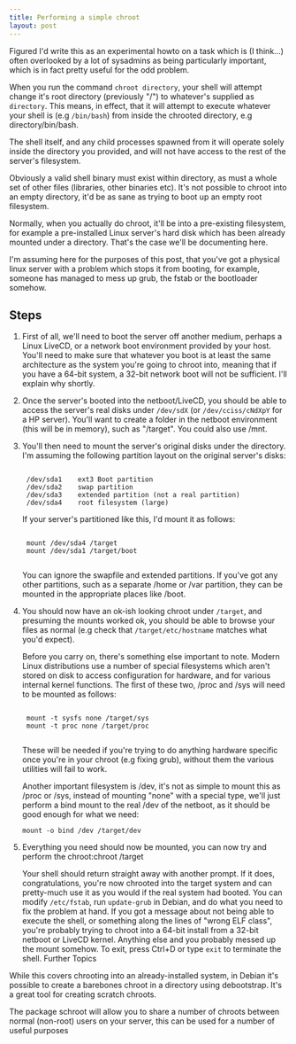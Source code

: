 ```yaml
---
title: Performing a simple chroot
layout: post
---
```


Figured I'd write this as an experimental howto on a task which is (I think...) often overlooked by a lot of sysadmins as being particularly important, which is in fact pretty useful for the odd problem.

When you run the command `chroot directory`, your shell will attempt change it's  root directory (previously "/") to whatever's supplied as `directory`. This means, in effect, that it will attempt to execute whatever your shell is (e.g `/bin/bash`) from inside the chrooted directory, e.g directory/bin/bash.

The shell itself, and any child processes spawned from it will operate solely inside the directory you provided, and will not have access to the rest of the server's filesystem.

Obviously a valid shell binary must exist within directory, as must a whole set of other files (libraries, other binaries etc). It's not possible to chroot into an empty directory, it'd be as sane as trying to boot up an empty root filesystem.

Normally, when you actually do chroot, it'll be into a pre-existing filesystem, for example a pre-installed Linux server's hard disk which has been already mounted under a directory. That's the case we'll be documenting here.

I'm assuming here for the purposes of this post, that you've got a physical linux server with a problem which stops it from booting, for example, someone has managed to mess up grub, the fstab or the bootloader somehow.

## Steps

1. First of all, we'll need to boot the server off another medium, perhaps a Linux LiveCD, or a network boot environment provided by your host. You'll need to make sure that whatever you boot is at least the same architecture as the system you're going to chroot into, meaning that if you have a 64-bit system, a 32-bit network boot will not be sufficient. I'll explain why shortly.
2. Once the server's booted into the netboot/LiveCD, you should be able to access the server's real disks under `/dev/sdX` (or `/dev/cciss/cNdXpY` for a HP server). You'll want to create a folder in the netboot environment (this will be in memory), such as "/target". You could also use /mnt.
3. You'll then need to mount the server's original disks under the directory. I'm assuming the following partition layout on the original server's disks:
   <pre><code>
    /dev/sda1    ext3 Boot partition
    /dev/sda2    swap partition
    /dev/sda3    extended partition (not a real partition)
    /dev/sda4    root filesystem (large)
   </code></pre>

    If your server's partitioned like this, I'd mount it as follows:

    <code>
    mount /dev/sda4 /target
    mount /dev/sda1 /target/boot
    </code>

    You can ignore the swapfile and extended partitions. If you've got any other partitions, such as a separate /home or /var partition, they can be mounted in the appropriate places like /boot.
4. You should now have an ok-ish looking chroot under `/target`, and presuming the mounts worked ok, you should be able to browse your files as normal (e.g check that `/target/etc/hostname` matches what you'd expect). 

    Before you carry on, there's something else important to note. Modern Linux distributions use a number of special filesystems which aren't stored on disk to access configuration for hardware, and for various internal kernel functions. The first of these two, /proc and /sys will need to be mounted as follows:
    
    <code>
    mount -t sysfs none /target/sys
    mount -t proc none /target/proc
    </code>
    
    These will be needed if you're trying to do anything hardware specific once you're in your chroot (e.g fixing grub), without them the various utilities will fail to work.

    Another important filesystem is /dev, it's not as simple to mount this as /proc or /sys, instead of mounting "none" with a special type, we'll just perform a bind mount to the real /dev of the netboot, as it should be good enough for what we need:

    `mount -o bind /dev /target/dev`

5. Everything you need should now be mounted, you can now try and perform the chroot:chroot /target

    Your shell should return straight away with another prompt. If it does, congratulations, you're now chrooted into the target system and can pretty-much use it as you would if the real system had booted. You can modify `/etc/fstab`, run `update-grub` in Debian, and do what you need to fix the problem at hand.
If you got a message about not being able to execute the shell, or something along the lines of "wrong ELF class", you're probably trying to chroot into a 64-bit install from a 32-bit netboot or LiveCD kernel. Anything else and you probably messed up the mount somehow.
To exit, press Ctrl+D or type `exit` to terminate the shell.
Further Topics

While this covers chrooting into an already-installed system, in Debian it's possible to create a barebones chroot in a directory using debootstrap. It's a great tool for creating scratch chroots.

The package schroot will allow you to share a number of chroots between normal (non-root) users on your server, this can be used for a number of useful purposes